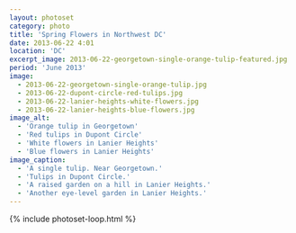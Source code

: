 ```yaml
---
layout: photoset
category: photo
title: 'Spring Flowers in Northwest DC'
date: 2013-06-22 4:01
location: 'DC'
excerpt_image: 2013-06-22-georgetown-single-orange-tulip-featured.jpg
period: 'June 2013'
image:
  - 2013-06-22-georgetown-single-orange-tulip.jpg
  - 2013-06-22-dupont-circle-red-tulips.jpg
  - 2013-06-22-lanier-heights-white-flowers.jpg
  - 2013-06-22-lanier-heights-blue-flowers.jpg
image_alt:
  - 'Orange tulip in Georgetown'
  - 'Red tulips in Dupont Circle'
  - 'White flowers in Lanier Heights'
  - 'Blue flowers in Lanier Heights'
image_caption:
  - 'A single tulip. Near Georgetown.'
  - 'Tulips in Dupont Circle.'
  - 'A raised garden on a hill in Lanier Heights.'
  - 'Another eye-level garden in Lanier Heights.'
---
```


{% include photoset-loop.html %}